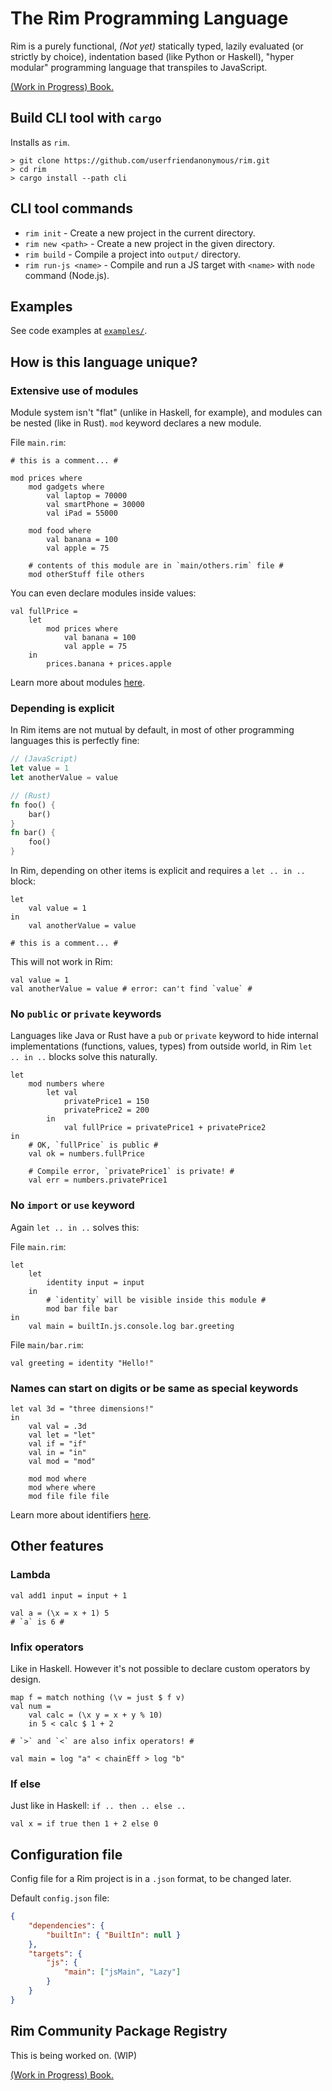 # The Rim Programming Language

Rim is a purely functional, *(Not yet)* statically typed, lazily evaluated (or strictly by choice), indentation based (like Python or Haskell), "hyper modular" programming language that transpiles to JavaScript.

[(Work in Progress) Book.](https://rim-book.vercel.app)

## Build CLI tool with `cargo`
Installs as `rim`.
```
> git clone https://github.com/userfriendanonymous/rim.git
> cd rim
> cargo install --path cli
```

## CLI tool commands
- `rim init` - Create a new project in the current directory.
- `rim new <path>` - Create a new project in the given directory.
- `rim build` - Compile a project into `output/` directory.
- `rim run-js <name>` - Compile and run a JS target with `<name>` with `node` command (Node.js).

## Examples
See code examples at [`examples/`](examples/).

## How is this language unique?

### Extensive use of modules
Module system isn't "flat" (unlike in Haskell, for example), and modules can be nested (like in Rust).
`mod` keyword declares a new module.

File `main.rim`:
```
# this is a comment... #

mod prices where
    mod gadgets where
        val laptop = 70000
        val smartPhone = 30000
        val iPad = 55000

    mod food where
        val banana = 100
        val apple = 75

    # contents of this module are in `main/others.rim` file #
    mod otherStuff file others
```
You can even declare modules inside values:
```
val fullPrice =
    let
        mod prices where
            val banana = 100
            val apple = 75
    in
        prices.banana + prices.apple
```
Learn more about modules [here](https://rim-book.vercel.app/module.html).

### Depending is explicit
In Rim items are not mutual by default,
in most of other programming languages this is perfectly fine:
```js
// (JavaScript)
let value = 1
let anotherValue = value
```
```rust
// (Rust)
fn foo() {
    bar()
}
fn bar() {
    foo()
}
```
In Rim, depending on other items is explicit and requires a `let .. in ..` block:
```
let
    val value = 1
in
    val anotherValue = value

# this is a comment... #
```
This will not work in Rim:
```
val value = 1
val anotherValue = value # error: can't find `value` #
```

### No `public` or `private` keywords
Languages like Java or Rust have a `pub` or `private` keyword to hide internal implementations (functions, values, types) from outside world, in Rim `let .. in ..` blocks solve this naturally.
```
let
    mod numbers where
        let val
            privatePrice1 = 150
            privatePrice2 = 200
        in
            val fullPrice = privatePrice1 + privatePrice2
in
    # OK, `fullPrice` is public #
    val ok = numbers.fullPrice

    # Compile error, `privatePrice1` is private! #
    val err = numbers.privatePrice1
```

### No `import` or `use` keyword
Again `let .. in ..` solves this:

File `main.rim`:
```
let
    let
        identity input = input
    in
        # `identity` will be visible inside this module #
        mod bar file bar
in
    val main = builtIn.js.console.log bar.greeting
```

File `main/bar.rim`:
```
val greeting = identity "Hello!"
```

### Names can start on digits or be same as special keywords
```
let val 3d = "three dimensions!"
in
    val val = .3d
    val let = "let"
    val if = "if"
    val in = "in"
    val mod = "mod"

    mod mod where
    mod where where
    mod file file file
```
Learn more about identifiers [here](https://rim-book.vercel.app/identifier.html).

## Other features

### Lambda
```
val add1 input = input + 1
```
```
val a = (\x = x + 1) 5
# `a` is 6 #
```

### Infix operators
Like in Haskell. However it's not possible to declare custom operators by design.
```
map f = match nothing (\v = just $ f v)
val num =
    val calc = (\x y = x + y % 10)
    in 5 < calc $ 1 + 2

# `>` and `<` are also infix operators! #

val main = log "a" < chainEff > log "b"
```

### If else
Just like in Haskell: `if .. then .. else ..`
```
val x = if true then 1 + 2 else 0
```

## Configuration file
Config file for a Rim project is in a `.json` format, to be changed later.

Default `config.json` file:
```json
{
    "dependencies": {
        "builtIn": { "BuiltIn": null }
    },
    "targets": {
        "js": {
            "main": ["jsMain", "Lazy"]
        }
    }
}
```

## Rim Community Package Registry
This is being worked on. (WIP)

[(Work in Progress) Book.](https://rim-book.vercel.app)